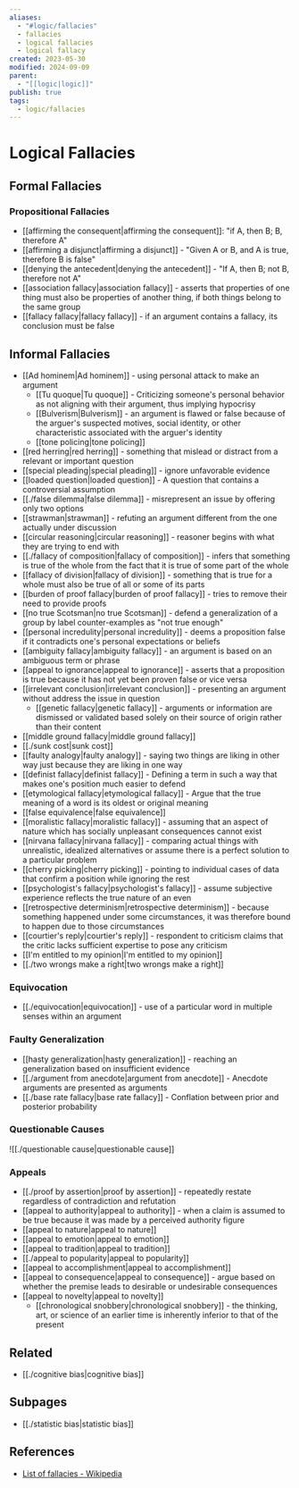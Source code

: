 ```yaml
---
aliases:
  - "#logic/fallacies"
  - fallacies
  - logical fallacies
  - logical fallacy
created: 2023-05-30
modified: 2024-09-09
parent:
  - "[[logic|logic]]"
publish: true
tags:
  - logic/fallacies
---
```


# Logical Fallacies

## Formal Fallacies

### Propositional Fallacies
- [[affirming the consequent|affirming the consequent]]: "if A, then B; B, therefore A"
- [[affirming a disjunct|affirming a disjunct]] - "Given A or B, and A is true, therefore B is false"
- [[denying the antecedent|denying the antecedent]] - "If A, then B; not B, therefore not A"
- [[association fallacy|association fallacy]] - asserts that properties of one thing must also be properties of another thing, if both things belong to the same group
- [[fallacy fallacy|fallacy fallacy]] - if an argument contains a fallacy, its conclusion must be false
## Informal Fallacies
- [[Ad hominem|Ad hominem]] - using personal attack to make an argument
  - [[Tu quoque|Tu quoque]] - Criticizing someone's personal behavior as not aligning with their argument, thus implying hypocrisy
  - [[Bulverism|Bulverism]] - an argument is flawed or false because of the arguer's suspected motives, social identity, or other characteristic associated with the arguer's identity
  - [[tone policing|tone policing]]
- [[red herring|red herring]] - something that mislead or distract from a relevant or important question
- [[special pleading|special pleading]] - ignore unfavorable evidence
- [[loaded question|loaded question]] - A question that contains a controversial assumption
- [[./false dilemma|false dilemma]] - misrepresent an issue by offering only two options
- [[strawman|strawman]] - refuting an argument different from the one actually under discussion
- [[circular reasoning|circular reasoning]] - reasoner begins with what they are trying to end with
- [[./fallacy of composition|fallacy of composition]] - infers that something is true of the whole from the fact that it is true of some part of the whole
- [[fallacy of division|fallacy of division]] - something that is true for a whole must also be true of all or some of its parts
- [[burden of proof fallacy|burden of proof fallacy]] - tries to remove their need to provide proofs
- [[no true Scotsman|no true Scotsman]] - defend a generalization of a group by label counter-examples as "not true enough"
- [[personal incredulity|personal incredulity]] - deems a proposition false if it contradicts one's personal expectations or beliefs
- [[ambiguity fallacy|ambiguity fallacy]] - an argument is based on an ambiguous term or phrase
- [[appeal to ignorance|appeal to ignorance]] - asserts that a proposition is true because it has not yet been proven false or vice versa
- [[irrelevant conclusion|irrelevant conclusion]] - presenting an argument without address the issue in question
  - [[genetic fallacy|genetic fallacy]] - arguments or information are dismissed or validated based solely on their source of origin rather than their content
- [[middle ground fallacy|middle ground fallacy]]
- [[./sunk cost|sunk cost]]
- [[faulty analogy|faulty analogy]] - saying two things are liking in other way just because they are liking in one way
- [[definist fallacy|definist fallacy]] - Defining a term in such a way that makes one's position much easier to defend
- [[etymological fallacy|etymological fallacy]] - Argue that the true meaning of a word is its oldest or original meaning
- [[false equivalence|false equivalence]]
- [[moralistic fallacy|moralistic fallacy]] - assuming that an aspect of nature which has socially unpleasant consequences cannot exist
- [[nirvana fallacy|nirvana fallacy]] - comparing actual things with unrealistic, idealized alternatives or assume there is a perfect solution to a particular problem
- [[cherry picking|cherry picking]] - pointing to individual cases of data that confirm a position while ignoring the rest
- [[psychologist's fallacy|psychologist's fallacy]] - assume subjective experience reflects the true nature of an even
- [[retrospective determinism|retrospective determinism]] - because something happened under some circumstances, it was therefore bound to happen due to those circumstances
- [[courtier's reply|courtier's reply]] - respondent to criticism claims that the critic lacks sufficient expertise to pose any criticism
- [[I'm entitled to my opinion|I'm entitled to my opinion]]
- [[./two wrongs make a right|two wrongs make a right]]

### Equivocation
- [[./equivocation|equivocation]] - use of a particular word in multiple senses within an argument

### Faulty Generalization
- [[hasty generalization|hasty generalization]] - reaching an generalization based on insufficient evidence
- [[./argument from anecdote|argument from anecdote]] - Anecdote arguments are presented as arguments
- [[./base rate fallacy|base rate fallacy]] - Conflation between prior and posterior probability

### Questionable Causes
![[./questionable cause|questionable cause]] 

### Appeals
- [[./proof by assertion|proof by assertion]] - repeatedly restate regardless of contradiction and refutation
- [[appeal to authority|appeal to authority]] - when a claim is assumed to be true because it was made by a perceived authority figure
- [[appeal to nature|appeal to nature]]
- [[appeal to emotion|appeal to emotion]]
- [[appeal to tradition|appeal to tradition]]
- [[./appeal to popularity|appeal to popularity]]
- [[appeal to accomplishment|appeal to accomplishment]]
- [[appeal to consequence|appeal to consequence]] - argue based on whether the premise leads to desirable or undesirable consequences
- [[appeal to novelty|appeal to novelty]]
  - [[chronological snobbery|chronological snobbery]] -  the thinking, art, or science of an earlier time is inherently inferior to that of the present

## Related
- [[./cognitive bias|cognitive bias]]

## Subpages
- [[./statistic bias|statistic bias]]

## References
- [List of fallacies - Wikipedia](https://en.m.wikipedia.org/wiki/List_of_fallacies)